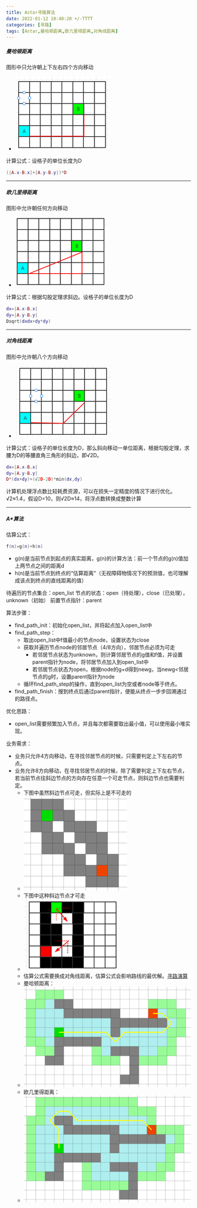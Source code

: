 ```yaml
---
title: Astar寻路算法
date: 2022-01-12 10:40:20 +/-TTTT
categories: [寻路]
tags: [Astar,曼哈顿距离,欧几里得距离,对角线距离]
---
```


##### 曼哈顿距离
图形中只允许朝上下左右四个方向移动
 * ![manhadun.png](https://github.com/HahahaVal/HahahaVal.github.io/blob/main/_posts/src/Astar/manhadun.png?raw=true)

计算公式：设格子的单位长度为D
```lua
(|A.x-B.x|+|A.y-B.y|)*D
```

* * *

##### 欧几里得距离
图形中允许朝任何方向移动
 * ![oujilide.png](https://github.com/HahahaVal/HahahaVal.github.io/blob/main/_posts/src/Astar/oujilide.png?raw=true)

计算公式：根据勾股定理求斜边。设格子的单位长度为D
```lua
dx=|A.x-B.x|
dy=|A.y-B.y|
Dsqrt(dxdx+dy*dy)
```

* * *

##### 对角线距离
图形中允许朝八个方向移动
 * ![duijiaoxian.png](https://github.com/HahahaVal/HahahaVal.github.io/blob/main/_posts/src/Astar/duijiaoxian.png?raw=true)

计算公式：设格子的单位长度为D，那么斜向移动一单位距离，根据勾股定理，求腰为D的等腰直角三角形的斜边，即√2D。
```lua
dx=|A.x-B.x|
dy=|A.y-B.y|
D*(dx+dy)+(√2D-2D)*min(dx,dy)
```
计算机处理浮点数比较耗费资源，可以在损失一定精度的情况下进行优化。√2≈1.4，假设D=10，则√2D≈14，将浮点数转换成整数计算

* * *

##### A*算法
估算公式：
```lua
f(n)=g(n)+h(n)
```
 * g(n)是当前节点到起点的真实距离，g(n)的计算方法：前一个节点的g(n)值加上两节点之间的距离d
 * h(n)是当前节点到终点的“估算距离”（无视障碍物情况下的预测值，也可理解成该点到终点的直线距离的值）
 
 待遍历的节点集合：open_list
 节点的状态：open（待处理），close（已处理），unknown（初始）
 前置节点指针：parent
 
算法步骤：
 * find_path_init：初始化open_list，并将起点加入open_list中
 * find_path_step：
   * 取出open_list中f值最小的节点node，设置状态为close
   * 获取并遍历节点node的邻居节点（4/8方向），邻居节点必须为可走
     * 若邻居节点状态为unknown，则计算邻居节点的g值和f值，并设置parent指针为node，将邻居节点加入到open_list中
     * 若邻居节点状态为open，根据node的g+d得到newg，当newg<邻居节点的g时，设置parent指针为node
   * 循环find_path_step的操作，直到open_list为空或者node等于终点。
 * find_path_finish：搜到终点后通过parent指针，便能从终点一步步回溯通过的路径点。

优化思路：
 * open_list需要频繁加入节点，并且每次都需要取出最小值，可以使用最小堆实现。
 
业务需求：
 * 业务只允许4方向移动，在寻找邻居节点的时候，只需要判定上下左右的节点。
 * 业务允许8方向移动，在寻找邻居节点的时候，除了需要判定上下左右节点，若当前节点往斜边节点的方向存在任意一个可走节点，则斜边节点也需要判定。
   * 下图中虽然斜边节点可走，但实际上是不可走的
   * ![diagonal1.png](https://github.com/HahahaVal/HahahaVal.github.io/blob/main/_posts/src/Astar/diagonal1.png?raw=true)
   * 下图中这种斜边节点才可走
   * ![diagonal2.png](https://github.com/HahahaVal/HahahaVal.github.io/blob/main/_posts/src/Astar/diagonal2.png?raw=true)
   * 估算公式需要换成对角线距离，估算公式会影响路线的最优解。[寻路演算](https://qiao.github.io/PathFinding.js/visual/)
   * 曼哈顿距离：
   * ![formula1.png](https://github.com/HahahaVal/HahahaVal.github.io/blob/main/_posts/src/Astar/formula1.png?raw=true)
   * 欧几里得距离：
   * ![ba8674d7a7fa6f5ee33215e8fecd6e7b.png](https://github.com/HahahaVal/HahahaVal.github.io/blob/main/_posts/src/Astar/formula2.png?raw=true)


